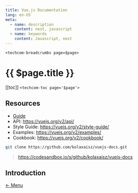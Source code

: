 ```yaml
---
title: Vue.js Documentation
lang: en-US
meta:
  - name: description
    content: nest, javascript
  - name: keywords
    content: Javascript, nest
---
```


`<techcom-breadcrumbs page=$page>`

# {{ $page.title }}

[[toc]]
`<techcom-toc page='$page'>`

## Resources

- [Guide](/documentation/programming/javascript/vuejs/guide.md)
- API: <https://vuejs.org/v2/api/>
- Style Guide: <https://vuejs.org/v2/style-guide/>
- Examples: <https://vuejs.org/v2/examples/>
- Cookbook: <https://vuejs.org/v2/cookbook/>

```bash
git clone https://github.com/kolaxaisz/vuejs-docs.git
```

> <https://codesandbox.io/s/github/kolaxaisz/vuejs-docs>

## Introduction

[&#8592; Menu](/menu/)
